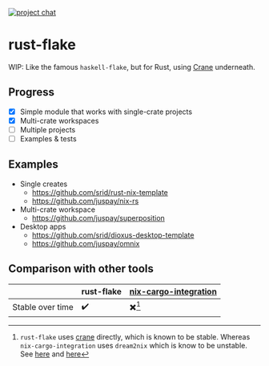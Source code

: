 [![project chat](https://img.shields.io/badge/zulip-join_chat-brightgreen.svg)](https://nixos.zulipchat.com/#narrow/stream/446608-rust-flake)

# rust-flake

WIP: Like the famous `haskell-flake`, but for Rust, using [Crane](https://crane.dev/) underneath.

## Progress

- [x] Simple module that works with single-crate projects
- [x] Multi-crate workspaces
- [ ] Multiple projects
- [ ] Examples & tests

## Examples

- Single creates
    - https://github.com/srid/rust-nix-template
    - https://github.com/juspay/nix-rs
- Multi-crate workspace
    - https://github.com/juspay/superposition
- Desktop apps
    - https://github.com/srid/dioxus-desktop-template
    - https://github.com/juspay/omnix

## Comparison with other tools

| | rust-flake | [nix-cargo-integration](https://github.com/yusdacra/nix-cargo-integration) |
| --- | --- | --- |
| Stable over time | ✔️ | ✖️[^crane] |

[^crane]: `rust-flake` uses [crane](https://crane.dev/) directly, which is known to be stable. Whereas `nix-cargo-integration` uses `dream2nix` which is know to be unstable. See [here](https://matrix.to/#/!gcrYWdPsIUOFpXFDHB:matrix.org/$vJGlKFLKj4uRp-QkokK_0ISnnXHaXQ5tv7A_PcDYl7A?via=matrix.org&via=nixos.dev&via=goblin.sh) and [here](https://github.com/srid/rust-nix-template/pull/27)
